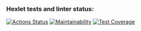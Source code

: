 ### Hexlet tests and linter status:
[![Actions Status](https://github.com/nikitovskij/frontend-project-lvl2/workflows/hexlet-check/badge.svg)](https://github.com/nikitovskij/frontend-project-lvl2/actions)
[![Maintainability](https://api.codeclimate.com/v1/badges/04db7b50a58487dc682c/maintainability)](https://codeclimate.com/github/nikitovskij/frontend-project-lvl2/maintainability)
[![Test Coverage](https://api.codeclimate.com/v1/badges/04db7b50a58487dc682c/test_coverage)](https://codeclimate.com/github/nikitovskij/frontend-project-lvl2/test_coverage)